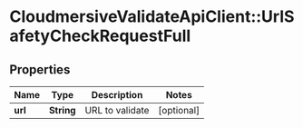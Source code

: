 # CloudmersiveValidateApiClient::UrlSafetyCheckRequestFull

## Properties
Name | Type | Description | Notes
------------ | ------------- | ------------- | -------------
**url** | **String** | URL to validate | [optional] 


